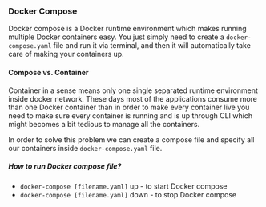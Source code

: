 ### Docker Compose
Docker compose is a Docker runtime environment which makes running multiple Docker containers easy. You just simply need to create a
`docker-compose.yaml` file and run it via terminal, and then it will automatically take care of making your containers up.

#### Compose vs. Container
Container in a sense means only one single separated runtime environment inside docker network. These days most of the applications consume
more than one Docker container than in order to make every container live you need to make sure every container is running and is up through CLI which might becomes a bit tedious to manage all the containers. 


In order to solve this problem we can create a compose file and specify all our containers inside `docker-compose.yaml` file.

##### How to run Docker compose file?
* `docker-compose [filename.yaml]` up - to start Docker compose
* `docker-compose [filename.yaml]` down - to stop Docker compose